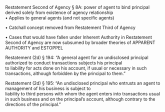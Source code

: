 Restatement Second of Agency § 8A: power of agent to bind principal derived solely from existence of agency relationship  
• Applies to general agents (and not specific agents)  

• Catchall concept removed from Restatement Third of Agency  

• Cases that would have fallen under Inherent Authority in Restatement Second of Agency are now subsumed by broader theories of APPARENT AUTHORITY and ESTOPPEL


Restatement (2d) § 194: “A general agent for an undisclosed principal authorized to conduct transactions subjects his principal  
to liability for acts done on his account, if usual or necessary in such transactions, although forbidden by the principal to them.”  

Restatement (2d) § 195: “An undisclosed principal who entrusts an agent to management of his business is subject to  
liability to third persons with whom the agent enters into transactions usual in such business and on the principal’s account, although contrary to the directions of the principal.”